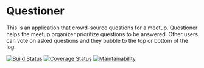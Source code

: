 # Questioner
 This is an application that crowd-source questions for a meetup. ​ Questioner​​ helps the meetup organizer prioritize questions to be answered. Other users can vote on asked questions and they bubble to the top or bottom of the log.
 
 [![Build Status](https://travis-ci.org/G-Chilie/Questioner.svg?branch=develop)](https://travis-ci.org/G-Chilie/Questioner)
[![Coverage Status](https://coveralls.io/repos/github/G-Chilie/Questioner/badge.svg?branch=develop)](https://coveralls.io/github/G-Chilie/Questioner?branch=develop)
[![Maintainability](https://api.codeclimate.com/v1/badges/b3cc5ce84c2d2c44c8f9/maintainability)](https://codeclimate.com/github/G-Chilie/Questioner/maintainability)